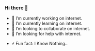 ### Hi there 👋

<!--
**taufanpr/taufanpr** is a ✨ _special_ ✨ repository because its `README.md` (this file) appears on your GitHub profile.

Here are some ideas to get you started:
-->

- 🔭 I’m currently working on internet.
- 🌱 I’m currently learning on internet.
- 👯 I’m looking to collaborate on internet.
- 🤔 I’m looking for help with internet.
<!--
- 💬 Ask me about internet.
- 📫 How to reach me: internet.
- 😄 Pronouns: internet.
-->
- ⚡ Fun fact: I Know Nothing..

